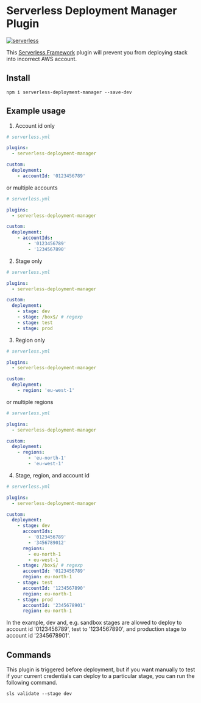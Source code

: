 # Serverless Deployment Manager Plugin

[![serverless](http://public.serverless.com/badges/v3.svg)](http://www.serverless.com)

This [Serverless Framework](https://serverless.com) plugin will prevent you from deploying stack into incorrect AWS account.

## Install

```shell
npm i serverless-deployment-manager --save-dev
```

## Example usage

1. Account id only

```yaml
# serverless.yml

plugins:
  - serverless-deployment-manager

custom:
  deployment:
    - accountId: '0123456789'
```

or multiple accounts

```yaml
# serverless.yml

plugins:
  - serverless-deployment-manager

custom:
  deployment:
    - accountIds:
        - '0123456789'
        - '1234567890'
```

2. Stage only

```yaml
# serverless.yml

plugins:
  - serverless-deployment-manager

custom:
  deployment:
    - stage: dev
    - stage: /box$/ # regexp
    - stage: test
    - stage: prod
```

3. Region only

```yaml
# serverless.yml

plugins:
  - serverless-deployment-manager

custom:
  deployment:
    - region: 'eu-west-1'
```

or multiple regions

```yaml
# serverless.yml

plugins:
  - serverless-deployment-manager

custom:
  deployment:
    - regions:
        - 'eu-north-1'
        - 'eu-west-1'
```

4. Stage, region, and account id

```yaml
# serverless.yml

plugins:
  - serverless-deployment-manager

custom:
  deployment:
    - stage: dev
      accountIds:
        - '0123456789'
        - '3456789012'
      regions:
        - eu-north-1
        - eu-west-1
    - stage: /box$/ # regexp
      accountId: '0123456789'
      region: eu-north-1
    - stage: test
      accountId: '1234567890'
      region: eu-north-1
    - stage: prod
      accountId: '2345678901'
      region: eu-north-1
```

In the example, dev and, e.g. sandbox stages are allowed to deploy to account id '0123456789', test to '1234567890', and production stage to account id '2345678901'.

## Commands

This plugin is triggered before deployment, but if you want manually to test if your current credentials can deploy to a particular stage, you can run the following command.

```shell
sls validate --stage dev
```

